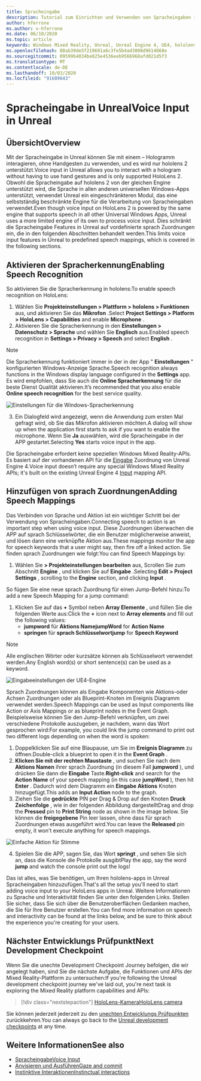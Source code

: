 ```yaml
---
title: Spracheingabe
description: Tutorial zum Einrichten und Verwenden von Spracheingaben in hololens 2 und Unreal Engine
author: hferrone
ms.author: v-hferrone
ms.date: 06/10/2020
ms.topic: article
keywords: Windows Mixed Reality, Unreal, Unreal Engine 4, UE4, hololens 2, Voice, Voice Input, Spracherkennung, gemischte Realität, Entwicklung, Features, Dokumentation, Anleitungen, holograms, Spieleentwicklung
ms.openlocfilehash: 88ab39de5f219691a6c3fe5b4ad3008d9614668e
ms.sourcegitcommit: 09599b4034be825e4536eeb9566968afd021d5f3
ms.translationtype: MT
ms.contentlocale: de-DE
ms.lasthandoff: 10/03/2020
ms.locfileid: "91689643"
---
```

# <a name="voice-input-in-unreal"></a><span data-ttu-id="7ad76-104">Spracheingabe in Unreal</span><span class="sxs-lookup"><span data-stu-id="7ad76-104">Voice Input in Unreal</span></span>

## <a name="overview"></a><span data-ttu-id="7ad76-105">Übersicht</span><span class="sxs-lookup"><span data-stu-id="7ad76-105">Overview</span></span>
<span data-ttu-id="7ad76-106">Mit der Spracheingabe in Unreal können Sie mit einem – Hologramm interagieren, ohne Handgesten zu verwenden, und es wird nur hololens 2 unterstützt.</span><span class="sxs-lookup"><span data-stu-id="7ad76-106">Voice input in Unreal allows you to interact with a hologram without having to use hand gestures and is only supported HoloLens 2.</span></span> <span data-ttu-id="7ad76-107">Obwohl die Spracheingabe auf hololens 2 von der gleichen Engine unterstützt wird, die Sprache in allen anderen universellen Windows-Apps unterstützt, verwendet Unreal ein eingeschränkteren Modul, das eine selbstständig beschränkte Engine für die Verarbeitung von Spracheingaben verwendet.</span><span class="sxs-lookup"><span data-stu-id="7ad76-107">Even though voice input on HoloLens 2 is powered by the same engine that supports speech in all other Universal Windows Apps, Unreal uses a more limited engine of its own to process voice input.</span></span> <span data-ttu-id="7ad76-108">Dies schränkt die Spracheingabe Features in Unreal auf vordefinierte sprach Zuordnungen ein, die in den folgenden Abschnitten behandelt werden.</span><span class="sxs-lookup"><span data-stu-id="7ad76-108">This limits voice input features in Unreal to predefined speech mappings, which is covered in the following sections.</span></span> 

## <a name="enabling-speech-recognition"></a><span data-ttu-id="7ad76-109">Aktivieren der Spracherkennung</span><span class="sxs-lookup"><span data-stu-id="7ad76-109">Enabling Speech Recognition</span></span>

<span data-ttu-id="7ad76-110">So aktivieren Sie die Spracherkennung in hololens:</span><span class="sxs-lookup"><span data-stu-id="7ad76-110">To enable speech recognition on HoloLens:</span></span>
1. <span data-ttu-id="7ad76-111">Wählen Sie **Projekteinstellungen > Plattform > hololens > Funktionen** aus, und aktivieren Sie das **Mikrofon** .</span><span class="sxs-lookup"><span data-stu-id="7ad76-111">Select **Project Settings > Platform > HoloLens > Capabilities** and enable **Microphone** .</span></span> 
2. <span data-ttu-id="7ad76-112">Aktivieren Sie die Spracherkennung in den **Einstellungen > Datenschutz > Sprache** und wählen Sie **Englisch** aus.</span><span class="sxs-lookup"><span data-stu-id="7ad76-112">Enabled speech recognition in **Settings > Privacy > Speech** and select **English** .</span></span>

> [!NOTE]
> <span data-ttu-id="7ad76-113">Die Spracherkennung funktioniert immer in der in der App " **Einstellungen** " konfigurierten Windows-Anzeige Sprache.</span><span class="sxs-lookup"><span data-stu-id="7ad76-113">Speech recognition always functions in the Windows display language configured in the **Settings** app.</span></span> <span data-ttu-id="7ad76-114">Es wird empfohlen, dass Sie auch die **Online Spracherkennung** für die beste Dienst Qualität aktivieren.</span><span class="sxs-lookup"><span data-stu-id="7ad76-114">It’s recommended that you also enable **Online speech recognition** for the best service quality.</span></span>

![Einstellungen für die Windows-Spracherkennung](images/unreal/speech-recognition-settings.png)

3. <span data-ttu-id="7ad76-116">Ein Dialogfeld wird angezeigt, wenn die Anwendung zum ersten Mal gefragt wird, ob Sie das Mikrofon aktivieren möchten.</span><span class="sxs-lookup"><span data-stu-id="7ad76-116">A dialog will show up when the application first starts to ask if you want to enable the microphone.</span></span> <span data-ttu-id="7ad76-117">Wenn Sie **Ja** auswählen, wird die Spracheingabe in der APP gestartet.</span><span class="sxs-lookup"><span data-stu-id="7ad76-117">Selecting **Yes** starts voice input in the app.</span></span>

<span data-ttu-id="7ad76-118">Die Spracheingabe erfordert keine speziellen Windows Mixed Reality-APIs. Es basiert auf der vorhandenen API für die [Eingabe](https://docs.unrealengine.com/Gameplay/Input/index.html) Zuordnung von Unreal Engine 4.</span><span class="sxs-lookup"><span data-stu-id="7ad76-118">Voice input doesn’t require any special Windows Mixed Reality APIs; it's built on the existing Unreal Engine 4 [Input](https://docs.unrealengine.com/Gameplay/Input/index.html) mapping API.</span></span> 

## <a name="adding-speech-mappings"></a><span data-ttu-id="7ad76-119">Hinzufügen von sprach Zuordnungen</span><span class="sxs-lookup"><span data-stu-id="7ad76-119">Adding Speech Mappings</span></span>
<span data-ttu-id="7ad76-120">Das Verbinden von Sprache und Aktion ist ein wichtiger Schritt bei der Verwendung von Spracheingaben.</span><span class="sxs-lookup"><span data-stu-id="7ad76-120">Connecting speech to action is an important step when using voice input.</span></span> <span data-ttu-id="7ad76-121">Diese Zuordnungen überwachen die APP auf sprach Schlüsselwörter, die ein Benutzer möglicherweise anweist, und lösen dann eine verknüpfte Aktion aus.</span><span class="sxs-lookup"><span data-stu-id="7ad76-121">These mappings monitor the app for speech keywords that a user might say, then fire off a linked action.</span></span> <span data-ttu-id="7ad76-122">Sie finden sprach Zuordnungen wie folgt:</span><span class="sxs-lookup"><span data-stu-id="7ad76-122">You can find Speech Mappings by:</span></span>
1. <span data-ttu-id="7ad76-123">Wählen Sie **> Projekteinstellungen bearbeiten** aus, Scrollen Sie zum Abschnitt **Engine** , und klicken Sie auf **Eingabe** .</span><span class="sxs-lookup"><span data-stu-id="7ad76-123">Selecting **Edit > Project Settings** , scrolling to the **Engine** section, and clicking **Input** .</span></span>

<span data-ttu-id="7ad76-124">So fügen Sie eine neue sprach Zuordnung für einen Jump-Befehl hinzu:</span><span class="sxs-lookup"><span data-stu-id="7ad76-124">To add a new Speech Mapping for a jump command:</span></span>
1. <span data-ttu-id="7ad76-125">Klicken Sie auf das **+** Symbol neben **Array Elemente** , und füllen Sie die folgenden Werte aus:</span><span class="sxs-lookup"><span data-stu-id="7ad76-125">Click the **+** icon next to **Array elements** and fill out the following values:</span></span>
    * <span data-ttu-id="7ad76-126">**jumpword** für **Aktions Name**</span><span class="sxs-lookup"><span data-stu-id="7ad76-126">**jumpWord** for **Action Name**</span></span>
    * <span data-ttu-id="7ad76-127">**springen** für **sprach Schlüsselwort**</span><span class="sxs-lookup"><span data-stu-id="7ad76-127">**jump** for **Speech Keyword**</span></span>

> [!NOTE]
> <span data-ttu-id="7ad76-128">Alle englischen Wörter oder kurzsätze können als Schlüsselwort verwendet werden.</span><span class="sxs-lookup"><span data-stu-id="7ad76-128">Any English word(s) or short sentence(s) can be used as a keyword.</span></span> 

![Eingabeeinstellungen der UE4-Engine](images/unreal/engine-input.png)

<span data-ttu-id="7ad76-130">Sprach Zuordnungen können als Eingabe Komponenten wie Aktions-oder Achsen Zuordnungen oder als Blueprint-Knoten im Ereignis Diagramm verwendet werden.</span><span class="sxs-lookup"><span data-stu-id="7ad76-130">Speech Mappings can be used as Input components like Action or Axis Mappings or as blueprint nodes in the Event Graph.</span></span> <span data-ttu-id="7ad76-131">Beispielsweise können Sie den Jump-Befehl verknüpfen, um zwei verschiedene Protokolle auszugeben, je nachdem, wann das Wort gesprochen wird:</span><span class="sxs-lookup"><span data-stu-id="7ad76-131">For example, you could link the jump command to print out two different logs depending on when the word is spoken:</span></span>

1. <span data-ttu-id="7ad76-132">Doppelklicken Sie auf eine Blaupause, um Sie im **Ereignis Diagramm** zu öffnen.</span><span class="sxs-lookup"><span data-stu-id="7ad76-132">Double-click a blueprint to open it in the **Event Graph** .</span></span>
2. <span data-ttu-id="7ad76-133">**Klicken Sie mit der rechten Maustaste** , und suchen Sie nach dem **Aktions Namen** ihrer sprach Zuordnung (in diesem Fall **jumpword** ), und drücken Sie dann die **Eingabe** Taste.</span><span class="sxs-lookup"><span data-stu-id="7ad76-133">**Right-click** and search for the **Action Name** of your speech mapping (in this case **jumpWord** ), then hit **Enter** .</span></span> <span data-ttu-id="7ad76-134">Dadurch wird dem Diagramm ein **Eingabe Aktions** Knoten hinzugefügt.</span><span class="sxs-lookup"><span data-stu-id="7ad76-134">This adds an **Input Action** node to the graph.</span></span>
3. <span data-ttu-id="7ad76-135">Ziehen Sie die **gedrückte** PIN per Drag & Drop auf den Knoten **Druck Zeichenfolge** , wie in der folgenden Abbildung dargestellt</span><span class="sxs-lookup"><span data-stu-id="7ad76-135">Drag and drop the **Pressed** pin to **Print String** node as shown in the image below.</span></span> <span data-ttu-id="7ad76-136">Sie können die **freigegebene** Pin leer lassen, ohne dass für sprach Zuordnungen etwas ausgeführt wird.</span><span class="sxs-lookup"><span data-stu-id="7ad76-136">You can leave the **Released** pin empty, it won't execute anything for speech mappings.</span></span>
 
![Einfache Aktion für Stimme](images/unreal/voice-input-img-03.png)

4. <span data-ttu-id="7ad76-138">Spielen Sie die APP, sagen Sie, das Wort **springt** , und sehen Sie sich an, dass die Konsole die Protokolle ausgibt</span><span class="sxs-lookup"><span data-stu-id="7ad76-138">Play the app, say the word **jump** and watch the console print out the logs!</span></span>

<span data-ttu-id="7ad76-139">Das ist alles, was Sie benötigen, um Ihren hololens-apps in Unreal Spracheingaben hinzuzufügen.</span><span class="sxs-lookup"><span data-stu-id="7ad76-139">That's all the setup you'll need to start adding voice input to your HoloLens apps in Unreal.</span></span> <span data-ttu-id="7ad76-140">Weitere Informationen zu Sprache und Interaktivität finden Sie unter den folgenden Links. Stellen Sie sicher, dass Sie sich über die Benutzeroberflächen Gedanken machen, die Sie für Ihre Benutzer erstellen.</span><span class="sxs-lookup"><span data-stu-id="7ad76-140">You can find more information on speech and interactivity can be found at the links below, and be sure to think about the experience you're creating for your users.</span></span>

## <a name="next-development-checkpoint"></a><span data-ttu-id="7ad76-141">Nächster Entwicklungs Prüfpunkt</span><span class="sxs-lookup"><span data-stu-id="7ad76-141">Next Development Checkpoint</span></span>

<span data-ttu-id="7ad76-142">Wenn Sie die unechte Development Checkpoint Journey befolgen, die wir angelegt haben, sind Sie die nächste Aufgabe, die Funktionen und APIs der Mixed Reality-Plattform zu untersuchen:</span><span class="sxs-lookup"><span data-stu-id="7ad76-142">If you're following the Unreal development checkpoint journey we've laid out, you're next task is exploring the Mixed Reality platform capabilities and APIs:</span></span> 

> [!div class="nextstepaction"]
> [<span data-ttu-id="7ad76-143">HoloLens-Kamera</span><span class="sxs-lookup"><span data-stu-id="7ad76-143">HoloLens camera</span></span>](unreal-hololens-camera.md)

<span data-ttu-id="7ad76-144">Sie können jederzeit jederzeit zu den [unechten Entwicklungs Prüfpunkten](unreal-development-overview.md#2-core-building-blocks) zurückkehren.</span><span class="sxs-lookup"><span data-stu-id="7ad76-144">You can always go back to the [Unreal development checkpoints](unreal-development-overview.md#2-core-building-blocks) at any time.</span></span>

## <a name="see-also"></a><span data-ttu-id="7ad76-145">Weitere Informationen</span><span class="sxs-lookup"><span data-stu-id="7ad76-145">See also</span></span>
* [<span data-ttu-id="7ad76-146">Spracheingabe</span><span class="sxs-lookup"><span data-stu-id="7ad76-146">Voice Input</span></span>](../../design/voice-input.md)
* [<span data-ttu-id="7ad76-147">Anvisieren und Ausführen</span><span class="sxs-lookup"><span data-stu-id="7ad76-147">Gaze and commit</span></span>](../../design/gaze-and-commit.md)
* [<span data-ttu-id="7ad76-148">Instinktive Interaktionen</span><span class="sxs-lookup"><span data-stu-id="7ad76-148">Instinctual interactions</span></span>](../../design/interaction-fundamentals.md)

